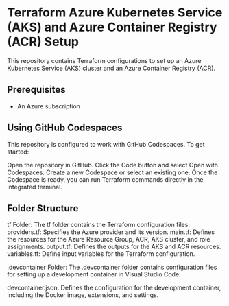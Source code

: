 # Terraform Azure Kubernetes Service (AKS) and Azure Container Registry (ACR) Setup

This repository contains Terraform configurations to set up an Azure Kubernetes Service (AKS) cluster and an Azure Container Registry (ACR).

## Prerequisites
- An Azure subscription

## Using GitHub Codespaces

This repository is configured to work with GitHub Codespaces. To get started:

Open the repository in GitHub.
Click the Code button and select Open with Codespaces.
Create a new Codespace or select an existing one.
Once the Codespace is ready, you can run Terraform commands directly in the integrated terminal.

## Folder Structure

tf Folder:
The tf folder contains the Terraform configuration files:
providers.tf: Specifies the Azure provider and its version.
main.tf: Defines the resources for the Azure Resource Group, ACR, AKS cluster, and role assignments.
output.tf: Defines the outputs for the AKS and ACR resources.
variables.tf: Define input variables for the Terraform configuration.

.devcontainer Folder:
The .devcontainer folder contains configuration files for setting up a development container in Visual Studio Code:

devcontainer.json: Defines the configuration for the development container, including the Docker image, extensions, and settings.
